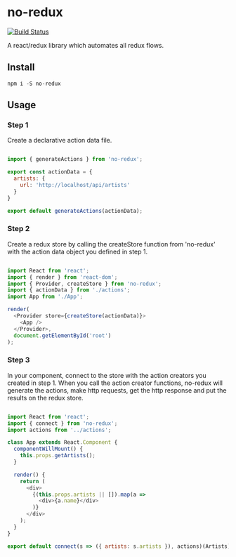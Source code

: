 # no-redux

[![Build Status](https://travis-ci.org/ln613/no-redux.svg?branch=master)](https://travis-ci.org/ln613/no-redux)

A react/redux library which automates all redux flows.

## Install

`npm i -S no-redux`

## Usage

### Step 1

Create a declarative action data file.

```js

import { generateActions } from 'no-redux';

export const actionData = {
  artists: {
    url: 'http://localhost/api/artists'
  }
}

export default generateActions(actionData);

```

### Step 2

Create a redux store by calling the createStore function from 'no-redux' with the action data object you defined in step 1.

```js

import React from 'react';
import { render } from 'react-dom';
import { Provider, createStore } from 'no-redux';
import { actionData } from './actions';
import App from './App';

render(
  <Provider store={createStore(actionData)}>
    <App />  
  </Provider>,
  document.getElementById('root')
);

```

### Step 3

In your component, connect to the store with the action creators you created in step 1. When you call the action creator functions, no-redux will generate the actions, make http requests, get the http response and put the results on the redux store.

```js

import React from 'react';
import { connect } from 'no-redux';
import actions from '../actions';

class App extends React.Component {
  componentWillMount() {
    this.props.getArtists();
  }

  render() {
    return (
      <div>
        {(this.props.artists || []).map(a => 
          <div>{a.name}</div>
        )}
      </div>
    );
  }
}

export default connect(s => ({ artists: s.artists }), actions)(Artists);

```
